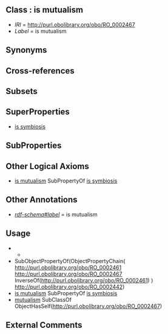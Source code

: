 
## Class : is mutualism

 * *IRI* = http://purl.obolibrary.org/obo/RO_0002467
 * *Label* = is mutualism

## Synonyms


## Cross-references


## Subsets


## SuperProperties

 * [is symbiosis](../../RO/65/RO_0002465.md)

## SubProperties


## Other Logical Axioms

 * [is mutualism](../../RO/67/RO_0002467.md) SubPropertyOf [is symbiosis](../../RO/65/RO_0002465.md)

## Other Annotations

 * *[rdf-schema#label](../../el/rdf-schema#label.md)* = is mutualism

## Usage

 * -
 * SubObjectPropertyOf(ObjectPropertyChain( <http://purl.obolibrary.org/obo/RO_0002461> <http://purl.obolibrary.org/obo/RO_0002467> InverseOf(<http://purl.obolibrary.org/obo/RO_0002461>) ) <http://purl.obolibrary.org/obo/RO_0002442>)
 * [is mutualism](../../RO/67/RO_0002467.md) SubPropertyOf [is symbiosis](../../RO/65/RO_0002465.md)
 * [mutualism](../../GO/30/GO_0085030.md) SubClassOf ObjectHasSelf(<http://purl.obolibrary.org/obo/RO_0002467>)

## External Comments

